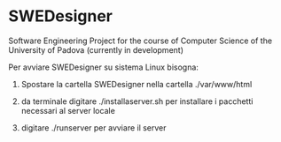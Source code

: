 # SWEDesigner
Software Engineering Project for the course of Computer Science of the University of Padova
(currently in development)

Per avviare SWEDesigner su sistema Linux bisogna:

1. Spostare la cartella SWEDesigner nella cartella ./var/www/html

2. da terminale digitare ./installaserver.sh per installare i pacchetti necessari al server locale

3. digitare ./runserver per avviare il server